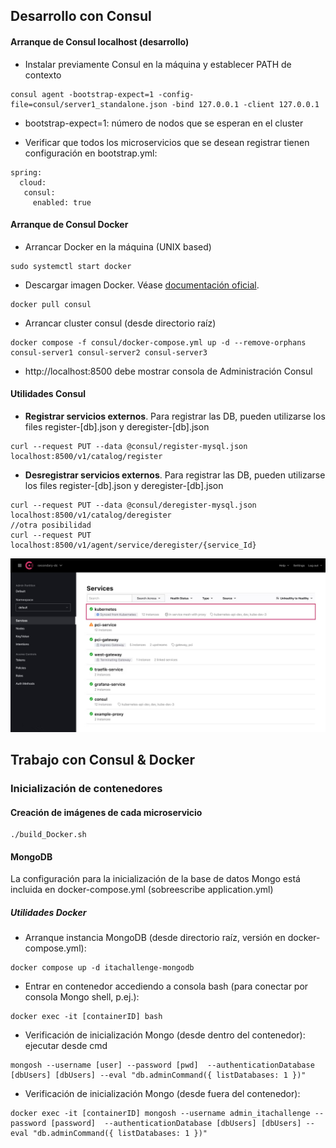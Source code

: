 ## Desarrollo con Consul

#### Arranque de Consul localhost (desarrollo)

- Instalar previamente Consul en la máquina y establecer PATH de contexto

```
consul agent -bootstrap-expect=1 -config-file=consul/server1_standalone.json -bind 127.0.0.1 -client 127.0.0.1
```

- bootstrap-expect=1: número de nodos que se esperan en el cluster

- Verificar que todos los microservicios que se desean registrar tienen configuración en bootstrap.yml:

````  
spring:
  cloud:
   consul:
     enabled: true
````

#### Arranque de Consul Docker

- Arrancar Docker en la máquina (UNIX based)
```
sudo systemctl start docker 
```
- Descargar imagen Docker. Véase [documentación oficial](https://hub.docker.com/_/consul).
```
docker pull consul
```

- Arrancar cluster consul (desde directorio raíz)
```
docker compose -f consul/docker-compose.yml up -d --remove-orphans consul-server1 consul-server2 consul-server3
```

- http://localhost:8500 debe mostrar consola de Administración Consul 


#### Utilidades Consul
 
- **Registrar servicios externos**. Para registrar las DB, pueden utilizarse los files register-[db].json y deregister-[db].json
```
curl --request PUT --data @consul/register-mysql.json localhost:8500/v1/catalog/register
```
- **Desregistrar servicios externos**. Para registrar las DB, pueden utilizarse los files register-[db].json y deregister-[db].json
```
curl --request PUT --data @consul/deregister-mysql.json localhost:8500/v1/catalog/deregister
//otra posibilidad
curl --request PUT localhost:8500/v1/agent/service/deregister/{service_Id}
```

![Administracion Consul](../img/assets.jpg)


## Trabajo con Consul & Docker

### Inicialización de contenedores

#### Creación de imágenes de cada microservicio
```
./build_Docker.sh
```
#### MongoDB

La configuración para la inicialización de la base de datos Mongo está incluida en docker-compose.yml (sobreescribe application.yml)

##### Utilidades Docker

- Arranque instancia MongoDB (desde directorio raíz, versión en docker-compose.yml):
```
docker compose up -d itachallenge-mongodb
```

- Entrar en contenedor accediendo a consola bash (para conectar por consola Mongo shell, p.ej.):
```
docker exec -it [containerID] bash
```

- Verificación de inicialización Mongo (desde dentro del contenedor): ejecutar desde cmd
```
mongosh --username [user] --password [pwd]  --authenticationDatabase [dbUsers] [dbUsers] --eval "db.adminCommand({ listDatabases: 1 })"
```

- Verificación de inicialización Mongo (desde fuera del contenedor):

```
docker exec -it [containerID] mongosh --username admin_itachallenge --password [password]  --authenticationDatabase [dbUsers] [dbUsers] --eval "db.adminCommand({ listDatabases: 1 })"
```





